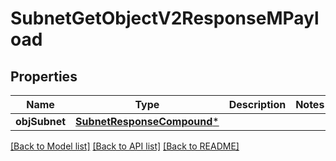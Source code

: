 # SubnetGetObjectV2ResponseMPayload

## Properties
Name | Type | Description | Notes
------------ | ------------- | ------------- | -------------
**objSubnet** | [**SubnetResponseCompound***](SubnetResponseCompound.md) |  | 

[[Back to Model list]](../README.md#documentation-for-models) [[Back to API list]](../README.md#documentation-for-api-endpoints) [[Back to README]](../README.md)


